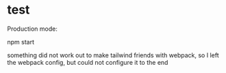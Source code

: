 # test
Production mode:

npm start

something did not work out to make tailwind friends with webpack, so I left the webpack config, but could not configure it to the end
